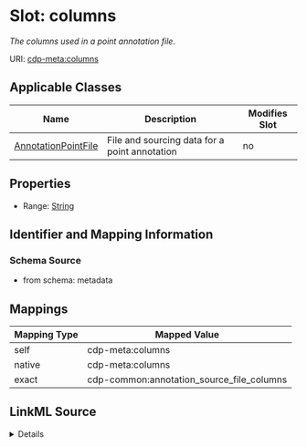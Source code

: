 

# Slot: columns


_The columns used in a point annotation file._



URI: [cdp-meta:columns](metadatacolumns)



<!-- no inheritance hierarchy -->





## Applicable Classes

| Name | Description | Modifies Slot |
| --- | --- | --- |
| [AnnotationPointFile](AnnotationPointFile.md) | File and sourcing data for a point annotation |  no  |







## Properties

* Range: [String](String.md)





## Identifier and Mapping Information







### Schema Source


* from schema: metadata




## Mappings

| Mapping Type | Mapped Value |
| ---  | ---  |
| self | cdp-meta:columns |
| native | cdp-meta:columns |
| exact | cdp-common:annotation_source_file_columns |




## LinkML Source

<details>
```yaml
name: columns
description: The columns used in a point annotation file.
from_schema: metadata
exact_mappings:
- cdp-common:annotation_source_file_columns
rank: 1000
ifabsent: string(xyz)
alias: columns
owner: AnnotationPointFile
domain_of:
- AnnotationPointFile
range: string
inlined: true
inlined_as_list: true

```
</details>